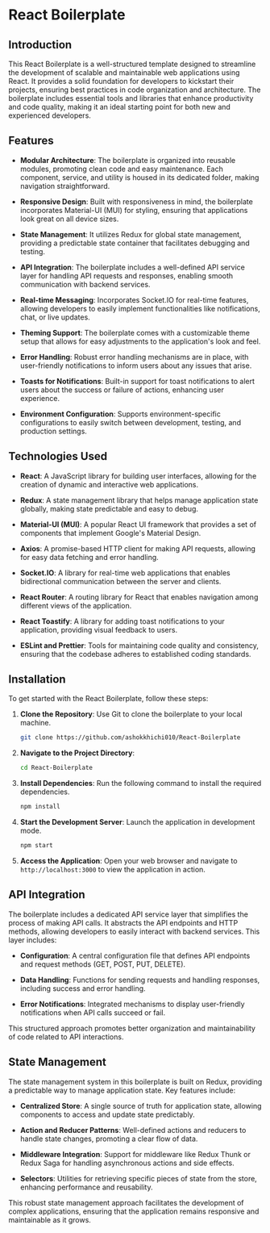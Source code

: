 # React Boilerplate

## Introduction

This React Boilerplate is a well-structured template designed to streamline the development of scalable and maintainable web applications using React. It provides a solid foundation for developers to kickstart their projects, ensuring best practices in code organization and architecture. The boilerplate includes essential tools and libraries that enhance productivity and code quality, making it an ideal starting point for both new and experienced developers.

## Features

- **Modular Architecture**: The boilerplate is organized into reusable modules, promoting clean code and easy maintenance. Each component, service, and utility is housed in its dedicated folder, making navigation straightforward.

- **Responsive Design**: Built with responsiveness in mind, the boilerplate incorporates Material-UI (MUI) for styling, ensuring that applications look great on all device sizes.

- **State Management**: It utilizes Redux for global state management, providing a predictable state container that facilitates debugging and testing.

- **API Integration**: The boilerplate includes a well-defined API service layer for handling API requests and responses, enabling smooth communication with backend services.

- **Real-time Messaging**: Incorporates Socket.IO for real-time features, allowing developers to easily implement functionalities like notifications, chat, or live updates.

- **Theming Support**: The boilerplate comes with a customizable theme setup that allows for easy adjustments to the application's look and feel.

- **Error Handling**: Robust error handling mechanisms are in place, with user-friendly notifications to inform users about any issues that arise.

- **Toasts for Notifications**: Built-in support for toast notifications to alert users about the success or failure of actions, enhancing user experience.

- **Environment Configuration**: Supports environment-specific configurations to easily switch between development, testing, and production settings.

## Technologies Used

- **React**: A JavaScript library for building user interfaces, allowing for the creation of dynamic and interactive web applications.

- **Redux**: A state management library that helps manage application state globally, making state predictable and easy to debug.

- **Material-UI (MUI)**: A popular React UI framework that provides a set of components that implement Google's Material Design.

- **Axios**: A promise-based HTTP client for making API requests, allowing for easy data fetching and error handling.

- **Socket.IO**: A library for real-time web applications that enables bidirectional communication between the server and clients.

- **React Router**: A routing library for React that enables navigation among different views of the application.

- **React Toastify**: A library for adding toast notifications to your application, providing visual feedback to users.

- **ESLint and Prettier**: Tools for maintaining code quality and consistency, ensuring that the codebase adheres to established coding standards.

## Installation

To get started with the React Boilerplate, follow these steps:

1. **Clone the Repository**: Use Git to clone the boilerplate to your local machine.

   ```bash
   git clone https://github.com/ashokkhichi010/React-Boilerplate
   ```

2. **Navigate to the Project Directory**:

   ```bash
   cd React-Boilerplate
   ```

3. **Install Dependencies**: Run the following command to install the required dependencies.

   ```bash
   npm install
   ```

4. **Start the Development Server**: Launch the application in development mode.

   ```bash
   npm start
   ```

5. **Access the Application**: Open your web browser and navigate to `http://localhost:3000` to view the application in action.

## API Integration

The boilerplate includes a dedicated API service layer that simplifies the process of making API calls. It abstracts the API endpoints and HTTP methods, allowing developers to easily interact with backend services. This layer includes:

- **Configuration**: A central configuration file that defines API endpoints and request methods (GET, POST, PUT, DELETE).

- **Data Handling**: Functions for sending requests and handling responses, including success and error handling.

- **Error Notifications**: Integrated mechanisms to display user-friendly notifications when API calls succeed or fail.

This structured approach promotes better organization and maintainability of code related to API interactions.

## State Management

The state management system in this boilerplate is built on Redux, providing a predictable way to manage application state. Key features include:

- **Centralized Store**: A single source of truth for application state, allowing components to access and update state predictably.

- **Action and Reducer Patterns**: Well-defined actions and reducers to handle state changes, promoting a clear flow of data.

- **Middleware Integration**: Support for middleware like Redux Thunk or Redux Saga for handling asynchronous actions and side effects.

- **Selectors**: Utilities for retrieving specific pieces of state from the store, enhancing performance and reusability.

This robust state management approach facilitates the development of complex applications, ensuring that the application remains responsive and maintainable as it grows.
